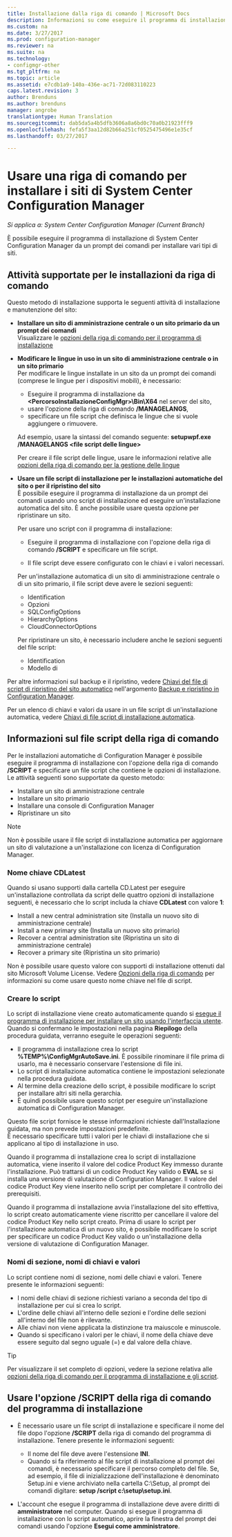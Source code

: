 ```yaml
---
title: Installazione dalla riga di comando | Microsoft Docs
description: Informazioni su come eseguire il programma di installazione di System Center Configuration Manager da un prompt dei comandi per vari tipi di installazione del sito.
ms.custom: na
ms.date: 3/27/2017
ms.prod: configuration-manager
ms.reviewer: na
ms.suite: na
ms.technology:
- configmgr-other
ms.tgt_pltfrm: na
ms.topic: article
ms.assetid: e7cdb1a9-140a-436e-ac71-72d083110223
caps.latest.revision: 3
author: Brenduns
ms.author: brenduns
manager: angrobe
translationtype: Human Translation
ms.sourcegitcommit: dab5da5a4b5dfb3606a8a6bd0c70a0b21923fff9
ms.openlocfilehash: fefa5f3aa12d82b66a251cf0525475496e1e35cf
ms.lasthandoff: 03/27/2017

---
```

# <a name="use-a-command-line-to-install-system-center-configuration-manager-sites"></a>Usare una riga di comando per installare i siti di System Center Configuration Manager

*Si applica a: System Center Configuration Manager (Current Branch)*

 È possibile eseguire il programma di installazione di System Center Configuration Manager da un prompt dei comandi per installare vari tipi di siti.

## <a name="supported-tasks-for-command-line-installations"></a>Attività supportate per le installazioni da riga di comando
 Questo metodo di installazione supporta le seguenti attività di installazione e manutenzione del sito:

-   **Installare un sito di amministrazione centrale o un sito primario da un prompt dei comandi**  
  Visualizzare le [opzioni della riga di comando per il programma di installazione](../../../../core/servers/deploy/install/command-line-options-for-setup.md)

-  **Modificare le lingue in uso in un sito di amministrazione centrale o in un sito primario**  
    Per modificare le lingue installate in un sito da un prompt dei comandi (comprese le lingue per i dispositivi mobili), è necessario:  

     -   Eseguire il programma di installazione da **&lt;PercorsoInstallazioneConfigMgr\>\Bin\X64** nel server del sito,
     -   usare l'opzione della riga di comando **/MANAGELANGS**,
     -   specificare un file script che definisca le lingue che si vuole aggiungere o rimuovere.  

    Ad esempio, usare la sintassi del comando seguente: **setupwpf.exe /MANAGELANGS &lt;file script delle lingue\>**  

    Per creare il file script delle lingue, usare le informazioni relative alle [opzioni della riga di comando per la gestione delle lingue](../../../../core/servers/deploy/install/command-line-options-for-setup.md#bkmk_Lang)  

-  **Usare un file script di installazione per le installazioni automatiche del sito o per il ripristino del sito**  
    È possibile eseguire il programma di installazione da un prompt dei comandi usando uno script di installazione ed eseguire un'installazione automatica del sito. È anche possibile usare questa opzione per ripristinare un sito.    

    Per usare uno script con il programma di installazione:  

    -   Eseguire il programma di installazione con l'opzione della riga di comando **/SCRIPT** e specificare un file script.  

    -   Il file script deve essere configurato con le chiavi e i valori necessari.  

    Per un'installazione automatica di un sito di amministrazione centrale o di un sito primario, il file script deve avere le sezioni seguenti:  

    -   Identification    
    -   Opzioni    
    -   SQLConfigOptions    
      -   HierarchyOptions    
    -   CloudConnectorOptions   

    Per ripristinare un sito, è necessario includere anche le sezioni seguenti del file script:  

    -   Identification  
    -   Modello di

Per altre informazioni sul backup e il ripristino, vedere [Chiavi del file di script di ripristino del sito automatico](../../../../protect/understand/backup-and-recovery.md#BKMK_UnattendedSiteRecoveryKeys) nell'argomento [Backup e ripristino in Configuration Manager](../../../../protect/understand/backup-and-recovery.md).  

Per un elenco di chiavi e valori da usare in un file script di un'installazione automatica, vedere [Chiavi di file script di installazione automatica](../../../../core/servers/deploy/install/command-line-options-for-setup.md#bkmk_Unattended).  

## <a name="about-the-command-line-script-file"></a>Informazioni sul file script della riga di comando  
 Per le installazioni automatiche di Configuration Manager è possibile eseguire il programma di installazione con l'opzione della riga di comando **/SCRIPT** e specificare un file script che contiene le opzioni di installazione. Le attività seguenti sono supportate da questo metodo:  

-   Installare un sito di amministrazione centrale  
-   Installare un sito primario  
-   Installare una console di Configuration Manager  
-   Ripristinare un sito  

> [!NOTE]  
>  Non è possibile usare il file script di installazione automatica per aggiornare un sito di valutazione a un'installazione con licenza di Configuration Manager.  

### <a name="the-cdlatest-key-name"></a>Nome chiave CDLatest
Quando si usano supporti dalla cartella CD.Latest per eseguire un'installazione controllata da script delle quattro opzioni di installazione seguenti, è necessario che lo script includa la chiave **CDLatest** con valore **1**:
- Install a new central administration site (Installa un nuovo sito di amministrazione centrale)
- Install a new primary site (Installa un nuovo sito primario)
- Recover a central administration site (Ripristina un sito di amministrazione centrale)
- Recover a primary site (Ripristina un sito primario) 

Non è possibile usare questo valore con supporti di installazione ottenuti dal sito Microsoft Volume License.
Vedere [Opzioni della riga di comando](/sccm/core/servers/deploy/install/command-line-options-for-setup) per informazioni su come usare questo nome chiave nel file di script.



### <a name="create-the-script"></a>Creare lo script
Lo script di installazione viene creato automaticamente quando si [esegue il programma di installazione per installare un sito usando l'interfaccia utente](../../../../core/servers/deploy/install/use-the-setup-wizard-to-install-sites.md).  Quando si confermano le impostazioni nella pagina **Riepilogo** della procedura guidata, verranno eseguite le operazioni seguenti:  

-   Il programma di installazione crea lo script **%TEMP%\ConfigMgrAutoSave.ini**.  È possibile rinominare il file prima di usarlo, ma è necessario conservare l'estensione di file ini.  
-   Lo script di installazione automatica contiene le impostazioni selezionate nella procedura guidata.  
-   Al termine della creazione dello script, è possibile modificare lo script per installare altri siti nella gerarchia.  
-   È quindi possibile usare questo script per eseguire un'installazione automatica di Configuration Manager.  

Questo file script fornisce le stesse informazioni richieste dall'Installazione guidata, ma non prevede impostazioni predefinite.   
È necessario specificare tutti i valori per le chiavi di installazione che si applicano al tipo di installazione in uso.   

Quando il programma di installazione crea lo script di installazione automatica, viene inserito il valore del codice Product Key immesso durante l'installazione. Può trattarsi di un codice Product Key valido o **EVAL** se si installa una versione di valutazione di Configuration Manager. Il valore del codice Product Key viene inserito nello script per completare il controllo dei prerequisiti.   

Quando il programma di installazione avvia l'installazione del sito effettiva, lo script creato automaticamente viene riscritto per cancellare il valore del codice Product Key nello script creato. Prima di usare lo script per l'installazione automatica di un nuovo sito, è possibile modificare lo script per specificare un codice Product Key valido o un'installazione della versione di valutazione di Configuration Manager.  

### <a name="section-names-key-names-and-values"></a>Nomi di sezione, nomi di chiavi e valori
Lo script contiene nomi di sezione, nomi delle chiavi e valori. Tenere presente le informazioni seguenti:
-   I nomi delle chiavi di sezione richiesti variano a seconda del tipo di installazione per cui si crea lo script.
-   L'ordine delle chiavi all'interno delle sezioni e l'ordine delle sezioni all'interno del file non è rilevante.     
-   Alle chiavi non viene applicata la distinzione tra maiuscole e minuscole.  
-   Quando si specificano i valori per le chiavi, il nome della chiave deve essere seguito dal segno uguale (=) e dal valore della chiave.    

> [!TIP]  
>  Per visualizzare il set completo di opzioni, vedere la sezione relativa alle [opzioni della riga di comando per il programma di installazione e gli script](../../../../core/servers/deploy/install/command-line-options-for-setup.md).  

## <a name="use-the-script-setup-command-line-option"></a>Usare l'opzione /SCRIPT della riga di comando del programma di installazione

-   È necessario usare un file script di installazione e specificare il nome del file dopo l'opzione **/SCRIPT** della riga di comando del programma di installazione. Tenere presente le informazioni seguenti:   
    -   Il nome del file deve avere l'estensione **INI**.  
    -   Quando si fa riferimento al file script di installazione al prompt dei comandi, è necessario specificare il percorso completo del file. Se, ad esempio, il file di inizializzazione dell'installazione è denominato Setup.ini e viene archiviato nella cartella C:\Setup, al prompt dei comandi digitare:  **setup /script c:\setup\setup.ini**.  

-   L'account che esegue il programma di installazione deve avere diritti di **amministratore** nel computer. Quando si esegue il programma di installazione con lo script automatico, aprire la finestra del prompt dei comandi usando l'opzione **Esegui come amministratore**.   

